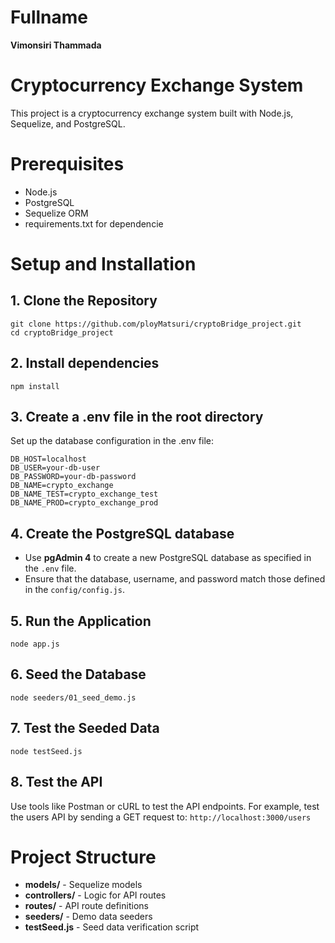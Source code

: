 # Fullname
**Vimonsiri Thammada**

# Cryptocurrency Exchange System

This project is a cryptocurrency exchange system built with Node.js, Sequelize, and PostgreSQL.

# Prerequisites

- Node.js
- PostgreSQL
- Sequelize ORM
- requirements.txt for dependencie

# Setup and Installation

## 1. Clone the Repository
```
git clone https://github.com/ployMatsuri/cryptoBridge_project.git
cd cryptoBridge_project
```

## 2. Install dependencies
```npm install```

## 3. Create a .env file in the root directory
Set up the database configuration in the .env file:
```
DB_HOST=localhost
DB_USER=your-db-user
DB_PASSWORD=your-db-password
DB_NAME=crypto_exchange
DB_NAME_TEST=crypto_exchange_test
DB_NAME_PROD=crypto_exchange_prod
```

## 4. Create the PostgreSQL database
- Use **pgAdmin 4** to create a new PostgreSQL database as specified in the `.env` file.
- Ensure that the database, username, and password match those defined in the `config/config.js`.
  
## 5. Run the Application
```node app.js```

## 6. Seed the Database
```node seeders/01_seed_demo.js```

## 7. Test the Seeded Data
```node testSeed.js```

## 8. Test the API
Use tools like Postman or cURL to test the API endpoints. For example, test the users API by sending a GET request to:
```http://localhost:3000/users```

# Project Structure
- **models/** - Sequelize models
- **controllers/** - Logic for API routes
- **routes/** - API route definitions
- **seeders/** - Demo data seeders
- **testSeed.js** - Seed data verification script
  
